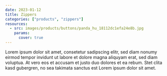 ```yaml
---
date: 2023-01-12
title: Zippers
categories: ["products", "zippers"]
resources:
  - src: images/products/buttons/panda_hu_18112dc1efa24e8b.jpg
    params:
      cover: true
---
```


Lorem ipsum dolor sit amet, consetetur sadipscing elitr, sed diam nonumy eirmod tempor invidunt ut labore et dolore magna aliquyam erat, sed diam voluptua. At vero eos et accusam et justo duo dolores et ea rebum. Stet clita kasd gubergren, no sea takimata sanctus est Lorem ipsum dolor sit amet.